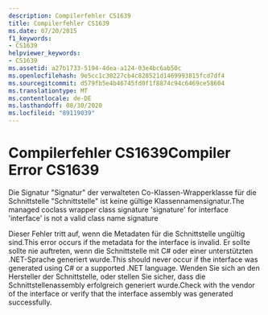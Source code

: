 ```yaml
---
description: Compilerfehler CS1639
title: Compilerfehler CS1639
ms.date: 07/20/2015
f1_keywords:
- CS1639
helpviewer_keywords:
- CS1639
ms.assetid: a27b1733-5194-4dea-a124-03e4bc6ab50c
ms.openlocfilehash: 9e5cc1c30227cb4c828521d1469993815fcd7df4
ms.sourcegitcommit: d579fb5e4b46745fd0f1f8874c94c6469ce58604
ms.translationtype: MT
ms.contentlocale: de-DE
ms.lasthandoff: 08/30/2020
ms.locfileid: "89119039"
---
```

# <a name="compiler-error-cs1639"></a><span data-ttu-id="f4951-103">Compilerfehler CS1639</span><span class="sxs-lookup"><span data-stu-id="f4951-103">Compiler Error CS1639</span></span>
<span data-ttu-id="f4951-104">Die Signatur "Signatur" der verwalteten Co-Klassen-Wrapperklasse für die Schnittstelle "Schnittstelle" ist keine gültige Klassennamensignatur.</span><span class="sxs-lookup"><span data-stu-id="f4951-104">The managed coclass wrapper class signature 'signature' for interface 'interface' is not a valid class name signature</span></span>  
  
 <span data-ttu-id="f4951-105">Dieser Fehler tritt auf, wenn die Metadaten für die Schnittstelle ungültig sind.</span><span class="sxs-lookup"><span data-stu-id="f4951-105">This error occurs if the metadata for the interface is invalid.</span></span> <span data-ttu-id="f4951-106">Er sollte sollte nie auftreten, wenn die Schnittstelle mit C# oder einer unterstützten .NET-Sprache generiert wurde.</span><span class="sxs-lookup"><span data-stu-id="f4951-106">This should never occur if the interface was generated using C# or a supported .NET language.</span></span> <span data-ttu-id="f4951-107">Wenden Sie sich an den Hersteller der Schnittstelle, oder stellen Sie sicher, dass die Schnittstellenassembly erfolgreich generiert wurde.</span><span class="sxs-lookup"><span data-stu-id="f4951-107">Check with the vendor of the interface or verify that the interface assembly was generated successfully.</span></span>
